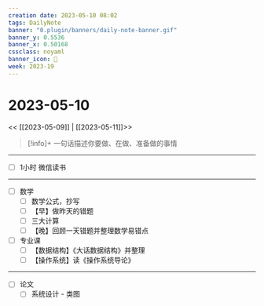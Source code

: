 ```yaml
---
creation date: 2023-05-10 08:02
tags: DailyNote
banner: "0.plugin/banners/daily-note-banner.gif"
banner_y: 0.5536
banner_x: 0.50168
cssclass: noyaml
banner_icon: 💌
week: 2023-19
---
```


# 2023-05-10

<< [[2023-05-09]] | [[2023-05-11]]>>


> [!info]+ 一句话描述你要做、在做、准备做的事情
> 

---

- [ ] 1小时 微信读书

---

- [ ] 数学
	- [ ] 数学公式，抄写
	- [ ] 【早】做昨天的错题
	- [ ] 三大计算
	- [ ] 【晚】回顾一天错题并整理数学易错点
- [ ] 专业课
	- [ ] 【数据结构】《大话数据结构》并整理
	- [ ] 【操作系统】读《操作系统导论》

---

- [ ] 论文
	- [ ] 系统设计 - 类图